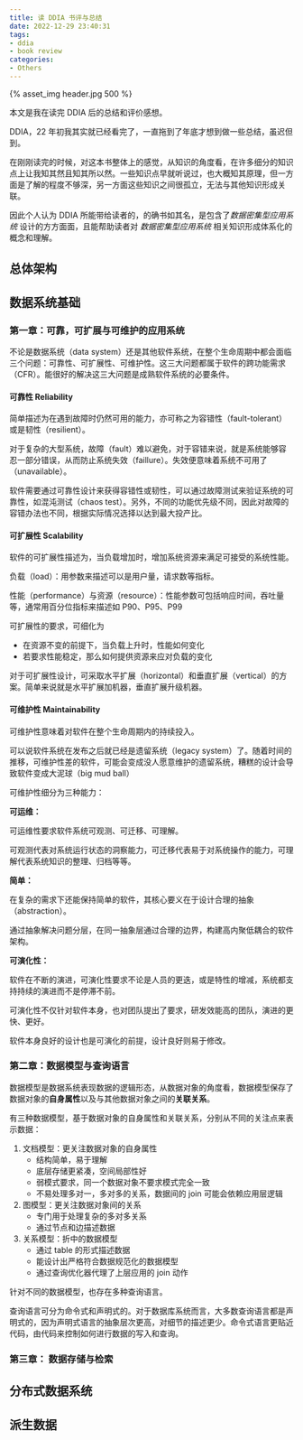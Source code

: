 ```yaml
---
title: 读 DDIA 书评与总结
date: 2022-12-29 23:40:31
tags:
- ddia
- book review
categories:
- Others
---
```


{% asset_img header.jpg 500 %}

本文是我在读完 DDIA 后的总结和评价感想。

<!-- more -->

DDIA，22 年初我其实就已经看完了，一直拖到了年底才想到做一些总结，虽迟但到。

在刚刚读完的时候，对这本书整体上的感觉，从知识的角度看，在许多细分的知识点上让我知其然且知其所以然。一些知识点早就听说过，也大概知其原理，但一方面是了解的程度不够深，另一方面这些知识之间很孤立，无法与其他知识形成关联。

因此个人认为 DDIA 所能带给读者的，的确书如其名，是包含了*数据密集型应用系统* 设计的方方面面，且能帮助读者对 *数据密集型应用系统* 相关知识形成体系化的概念和理解。

## 总体架构



## 数据系统基础

### 第一章：可靠，可扩展与可维护的应用系统

不论是数据系统（data system）还是其他软件系统，在整个生命周期中都会面临三个问题：可靠性、可扩展性、可维护性。这三大问题都属于软件的跨功能需求（CFR）。能很好的解决这三大问题是成熟软件系统的必要条件。

#### 可靠性 Reliability

简单描述为在遇到故障时仍然可用的能力，亦可称之为容错性（fault-tolerant）或是韧性（resilient）。

对于复杂的大型系统，故障（fault）难以避免，对于容错来说，就是系统能够容忍一部分错误，从而防止系统失效（faillure）。失效便意味着系统不可用了（unavailable）。

软件需要通过可靠性设计来获得容错性或韧性，可以通过故障测试来验证系统的可靠性，如混沌测试（chaos test）。另外，不同的功能优先级不同，因此对故障的容错办法也不同，根据实际情况选择以达到最大投产比。

#### 可扩展性 Scalability

软件的可扩展性描述为，当负载增加时，增加系统资源来满足可接受的系统性能。

负载（load）：用参数来描述可以是用户量，请求数等指标。

性能（performance）与资源（resource）：性能参数可包括响应时间，吞吐量等，通常用百分位指标来描述如 P90、P95、P99

可扩展性的要求，可细化为

- 在资源不变的前提下，当负载上升时，性能如何变化
- 若要求性能稳定，那么如何提供资源来应对负载的变化

对于可扩展性设计，可采取水平扩展（horizontal）和垂直扩展（vertical）的方案。简单来说就是水平扩展加机器，垂直扩展升级机器。

#### 可维护性 Maintainability

可维护性意味着对软件在整个生命周期内的持续投入。

可以说软件系统在发布之后就已经是遗留系统（legacy system）了。随着时间的推移，可维护性差的软件，可能会变成没人愿意维护的遗留系统，糟糕的设计会导致软件变成大泥球（big mud ball）

可维护性细分为三种能力：

**可运维：**

可运维性要求软件系统可观测、可迁移、可理解。

可观测代表对系统运行状态的洞察能力，可迁移代表易于对系统操作的能力，可理解代表系统知识的整理、归档等等。

**简单：**

在复杂的需求下还能保持简单的软件，其核心要义在于设计合理的抽象（abstraction）。

通过抽象解决问题分层，在同一抽象层通过合理的边界，构建高内聚低耦合的软件架构。

**可演化性：**

软件在不断的演进，可演化性要求不论是人员的更迭，或是特性的增减，系统都支持持续的演进而不是停滞不前。

可演化性不仅针对软件本身，也对团队提出了要求，研发效能高的团队，演进的更快、更好。

软件本身良好的设计也是可演化的前提，设计良好则易于修改。

### 第二章：数据模型与查询语言

数据模型是数据系统表现数据的逻辑形态，从数据对象的角度看，数据模型保存了数据对象的**自身属性**以及与其他数据对象之间的**关联关系**。

有三种数据模型，基于数据对象的自身属性和关联关系，分别从不同的关注点来表示数据：

1. 文档模型：更关注数据对象的自身属性
   - 结构简单，易于理解
   - 底层存储更紧凑，空间局部性好
   - 弱模式要求，同一个数据对象不要求模式完全一致
   - 不易处理多对一，多对多的关系，数据间的 join 可能会依赖应用层逻辑
2. 图模型：更关注数据对象间的关系
   - 专门用于处理复杂的多对多关系
   - 通过节点和边描述数据
3. 关系模型：折中的数据模型
   - 通过 table 的形式描述数据
   - 能设计出严格符合数据规范化的数据模型
   - 通过查询优化器代理了上层应用的 join 动作

针对不同的数据模型，也存在多种查询语言。

查询语言可分为命令式和声明式的。对于数据库系统而言，大多数查询语言都是声明式的，因为声明式语言的抽象层次更高，对细节的描述更少。命令式语言更贴近代码，由代码来控制如何进行数据的写入和查询。

### 第三章： 数据存储与检索



## 分布式数据系统



## 派生数据

